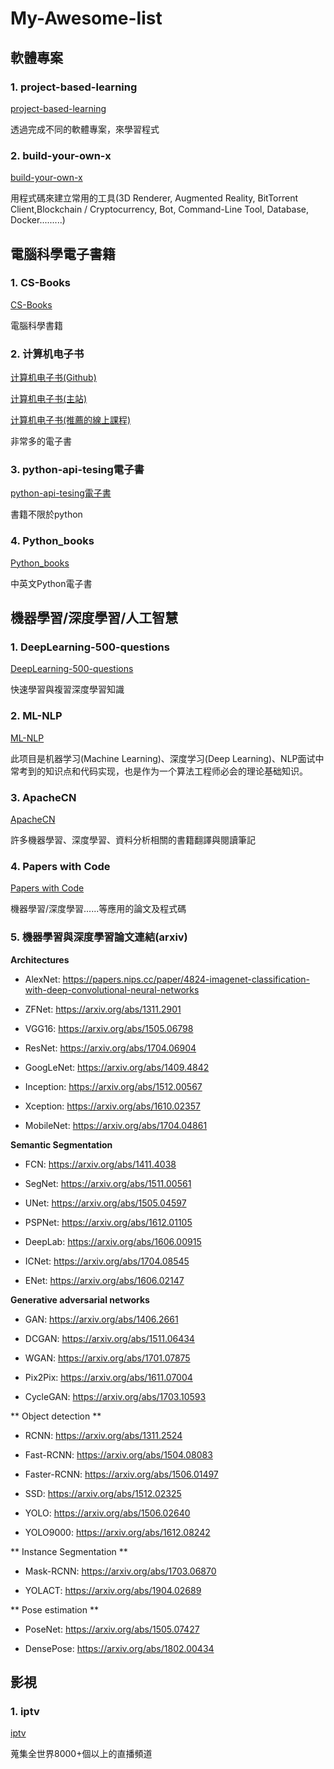 # My-Awesome-list

## 軟體專案

### 1. project-based-learning

[project-based-learning](https://github.com/tuvtran/project-based-learning)

透過完成不同的軟體專案，來學習程式

### 2. build-your-own-x

[build-your-own-x](https://github.com/danistefanovic/build-your-own-x/)

用程式碼來建立常用的工具(3D Renderer, Augmented Reality, BitTorrent Client,Blockchain / Cryptocurrency, Bot, Command-Line Tool, Database, Docker.........)

## 電腦科學電子書籍

### 1. CS-Books
[CS-Books](https://github.com/huihut/CS-Books/tree/master)

電腦科學書籍

### 2. 计算机电子书

[计算机电子书(Github)](https://github.com/it-ebooks)

[计算机电子书(主站)](http://it-ebooks.flygon.net/)

[计算机电子书(推薦的線上課程)](http://it-ebooks.flygon.net/mooc/)

非常多的電子書

### 3. python-api-tesing電子書

[python-api-tesing電子書](https://github.com/china-testing/python-api-tesing/blob/master/books.md)

書籍不限於python

### 4. Python_books

[Python_books](https://github.com/taotieren/Python_books)

中英文Python電子書

## 機器學習/深度學習/人工智慧

### 1. DeepLearning-500-questions

[DeepLearning-500-questions](https://github.com/scutan90/DeepLearning-500-questions)

快速學習與複習深度學習知識

### 2. ML-NLP
[ML-NLP](https://github.com/NLP-LOVE/ML-NLP)

此项目是机器学习(Machine Learning)、深度学习(Deep Learning)、NLP面试中常考到的知识点和代码实现，也是作为一个算法工程师必会的理论基础知识。

### 3. ApacheCN

[ApacheCN](https://github.com/apachecn)

許多機器學習、深度學習、資料分析相關的書籍翻譯與閱讀筆記

### 4. Papers with Code

[Papers with Code](https://paperswithcode.com/sota)

機器學習/深度學習......等應用的論文及程式碼

### 5. 機器學習與深度學習論文連結(arxiv)

**Architectures**

* AlexNet: https://papers.nips.cc/paper/4824-imagenet-classification-with-deep-convolutional-neural-networks

* ZFNet: https://arxiv.org/abs/1311.2901

* VGG16: https://arxiv.org/abs/1505.06798

* ResNet: https://arxiv.org/abs/1704.06904

* GoogLeNet: https://arxiv.org/abs/1409.4842

* Inception: https://arxiv.org/abs/1512.00567

* Xception: https://arxiv.org/abs/1610.02357

* MobileNet: https://arxiv.org/abs/1704.04861

**Semantic Segmentation**

* FCN: https://arxiv.org/abs/1411.4038

* SegNet: https://arxiv.org/abs/1511.00561

* UNet: https://arxiv.org/abs/1505.04597

* PSPNet: https://arxiv.org/abs/1612.01105

* DeepLab: https://arxiv.org/abs/1606.00915

* ICNet: https://arxiv.org/abs/1704.08545

* ENet: https://arxiv.org/abs/1606.02147

**Generative adversarial networks**

* GAN: https://arxiv.org/abs/1406.2661

* DCGAN: https://arxiv.org/abs/1511.06434

* WGAN: https://arxiv.org/abs/1701.07875

* Pix2Pix: https://arxiv.org/abs/1611.07004

* CycleGAN: https://arxiv.org/abs/1703.10593

** Object detection **

* RCNN: https://arxiv.org/abs/1311.2524

* Fast-RCNN: https://arxiv.org/abs/1504.08083

* Faster-RCNN: https://arxiv.org/abs/1506.01497

* SSD: https://arxiv.org/abs/1512.02325

* YOLO: https://arxiv.org/abs/1506.02640

* YOLO9000: https://arxiv.org/abs/1612.08242
  
** Instance Segmentation **

* Mask-RCNN: https://arxiv.org/abs/1703.06870

* YOLACT: https://arxiv.org/abs/1904.02689

** Pose estimation **

* PoseNet: https://arxiv.org/abs/1505.07427

* DensePose: https://arxiv.org/abs/1802.00434


## 影視

### 1. iptv

[iptv](https://github.com/iptv-org/iptv)

蒐集全世界8000+個以上的直播頻道